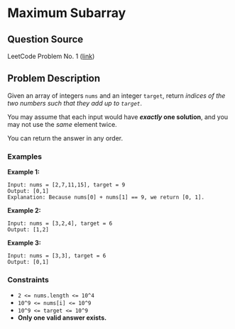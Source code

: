 # Maximum Subarray

## Question Source

LeetCode Problem No. 1 ([link](https://leetcode.com/problems/two-sum/))

## Problem Description

Given an array of integers `nums` and an integer `target`, return *indices of the two numbers such that they add up to `target`*.

You may assume that each input would have ***exactly* one solution**, and you may not use the *same* element twice.

You can return the answer in any order.

### Examples

**Example 1:**
```ignorelang
Input: nums = [2,7,11,15], target = 9
Output: [0,1]
Explanation: Because nums[0] + nums[1] == 9, we return [0, 1].
```

**Example 2:**
```ignorelang
Input: nums = [3,2,4], target = 6
Output: [1,2]
```

**Example 3:**
```ignorelang
Input: nums = [3,3], target = 6
Output: [0,1]
```

### Constraints

- `2 <= nums.length <= 10^4`
- `10^9 <= nums[i] <= 10^9`
- `10^9 <= target <= 10^9`
- **Only one valid answer exists.**
